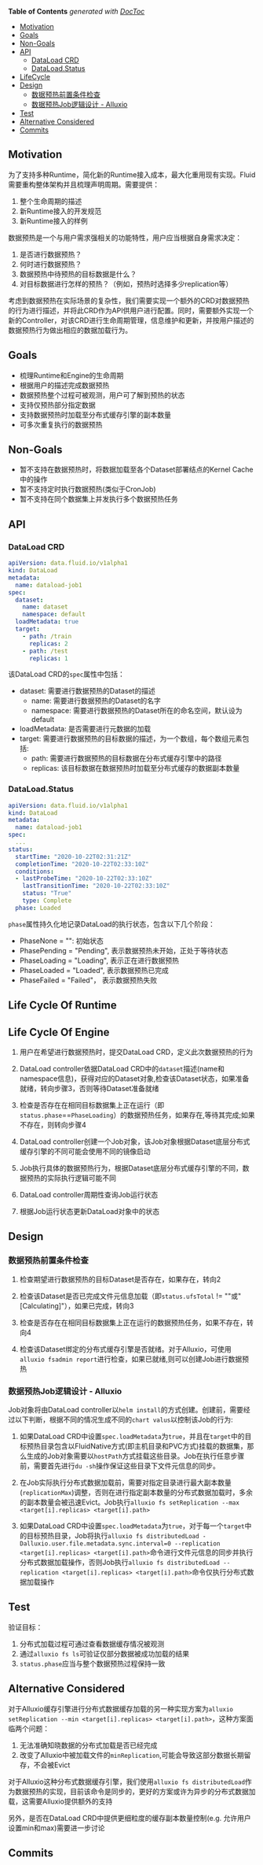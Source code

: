 <!-- START doctoc generated TOC please keep comment here to allow auto update -->
<!-- DON'T EDIT THIS SECTION, INSTEAD RE-RUN doctoc TO UPDATE -->
**Table of Contents**  *generated with [DocToc](https://github.com/thlorenz/doctoc)*

- [Motivation](#motivation)
- [Goals](#goals)
- [Non-Goals](#non-goals)
- [API](#api)
  - [DataLoad CRD](#dataload-crd)
  - [DataLoad.Status](#dataloadstatus)
- [LifeCycle](#lifecycle)
- [Design](#design)
  - [数据预热前置条件检查](#%E6%95%B0%E6%8D%AE%E9%A2%84%E7%83%AD%E5%89%8D%E7%BD%AE%E6%9D%A1%E4%BB%B6%E6%A3%80%E6%9F%A5)
  - [数据预热Job逻辑设计 - Alluxio](#%E6%95%B0%E6%8D%AE%E9%A2%84%E7%83%ADjob%E9%80%BB%E8%BE%91%E8%AE%BE%E8%AE%A1---alluxio)
- [Test](#test)
- [Alternative Considered](#alternative-considered)
- [Commits](#commits)

<!-- END doctoc generated TOC please keep comment here to allow auto update -->

## Motivation

为了支持多种Runtime，简化新的Runtime接入成本，最大化重用现有实现。Fluid需要重构整体架构并且梳理声明周期。需要提供：

1. 整个生命周期的描述
2. 新Runtime接入的开发规范
3. 新Runtime接入的样例


数据预热是一个与用户需求强相关的功能特性，用户应当根据自身需求决定：
1. 是否进行数据预热？
2. 何时进行数据预热？
3. 数据预热中待预热的目标数据是什么？
4. 对目标数据进行怎样的预热？（例如，预热时选择多少replication等）

考虑到数据预热在实际场景的复杂性，我们需要实现一个额外的CRD对数据预热的行为进行描述，并将此CRD作为API供用户进行配置。同时，需要额外实现一个新的Controller，对该CRD进行生命周期管理，信息维护和更新，并按用户描述的数据预热行为做出相应的数据加载行为。

## Goals
- 梳理Runtime和Engine的生命周期
- 根据用户的描述完成数据预热
- 数据预热整个过程可被观测，用户可了解到预热的状态
- 支持仅预热部分指定数据
- 支持数据预热时加载至分布式缓存引擎的副本数量
- 可多次重复执行的数据预热

## Non-Goals
- 暂不支持在数据预热时，将数据加载至各个Dataset部署结点的Kernel Cache中的操作
- 暂不支持定时执行数据预热(类似于CronJob)
- 暂不支持在同个数据集上并发执行多个数据预热任务

## API

### DataLoad CRD
```yaml
apiVersion: data.fluid.io/v1alpha1
kind: DataLoad
metadata:
  name: dataload-job1
spec:
  dataset:
    name: dataset
    namespace: default
  loadMetadata: true
  target:
    - path: /train
      replicas: 2
    - path: /test
      replicas: 1
```

该DataLoad CRD的`spec`属性中包括：
- dataset: 需要进行数据预热的Dataset的描述
  - name: 需要进行数据预热的Dataset的名字
  - namespace: 需要进行数据预热的Dataset所在的命名空间，默认设为default
- loadMetadata: 是否需要进行元数据的加载
- target: 需要进行数据预热的目标数据的描述，为一个数组，每个数组元素包括:
  - path: 需要进行数据预热的目标数据在分布式缓存引擎中的路径
  - replicas: 该目标数据在数据预热时加载至分布式缓存的数据副本数量

### DataLoad.Status
```yaml
apiVersion: data.fluid.io/v1alpha1
kind: DataLoad
metadata:
  name: dataload-job1
spec:
  ...
status:
  startTime: "2020-10-22T02:31:21Z"
  completionTime: "2020-10-22T02:33:10Z"
  conditions:
  - lastProbeTime: "2020-10-22T02:33:10Z"
    lastTransitionTime: "2020-10-22T02:33:10Z"
    status: "True"
    type: Complete
  phase: Loaded
```
`phase`属性持久化地记录DataLoad的执行状态，包含以下几个阶段：
- PhaseNone = "": 初始状态
- PhasePending = "Pending", 表示数据预热未开始，正处于等待状态
- PhaseLoading = "Loading", 表示正在进行数据预热
- PhaseLoaded = "Loaded", 表示数据预热已完成
- PhaseFailed = "Failed"， 表示数据预热失败

## Life Cycle Of Runtime

## Life Cycle Of Engine


1. 用户在希望进行数据预热时，提交DataLoad CRD，定义此次数据预热的行为

2. DataLoad controller依据DataLoad CRD中的`dataset`描述(name和namespace信息)，获得对应的Dataset对象,检查该Dataset状态，如果准备就绪，转向步骤3，否则等待Dataset准备就绪

3. 检查是否存在在相同目标数据集上正在运行（即`status.phase`==`PhaseLoading`）的数据预热任务，如果存在,等待其完成;如果不存在，则转向步骤4
   
4. DataLoad controller创建一个Job对象，该Job对象根据Dataset底层分布式缓存引擎的不同可能会使用不同的镜像启动
   
5. Job执行具体的数据预热行为，根据Dataset底层分布式缓存引擎的不同，数据预热的实际执行逻辑可能不同

6. DataLoad controller周期性查询Job运行状态

7. 根据Job运行状态更新DataLoad对象中的状态

## Design

### 数据预热前置条件检查

1. 检查期望进行数据预热的目标Dataset是否存在，如果存在，转向2

2. 检查该Dataset是否已完成文件元信息加载（即`status.ufsTotal` != ""或"[Calculating]"），如果已完成，转向3

3. 检查是否存在在相同目标数据集上正在运行的数据预热任务，如果不存在，转向4

4. 检查该Dataset绑定的分布式缓存引擎是否就绪。对于Alluxio，可使用`alluxio fsadmin report`进行检查，如果已就绪,则可以创建Job进行数据预热

### 数据预热Job逻辑设计 - Alluxio

Job对象将由DataLoad controller以`helm install`的方式创建。创建前，需要经过以下判断，根据不同的情况生成不同的`chart valus`以控制该Job的行为:

1. 如果DataLoad CRD中设置`spec.loadMetadata`为`true`，并且在`target`中的目标预热目录包含以FluidNative方式(即主机目录和PVC方式)挂载的数据集，那么生成的Job对象需要以`hostPath`方式挂载这些目录。Job在执行任意步骤前，需要首先进行`du -sh`操作保证这些目录下文件元信息的同步。

2. 在Job实际执行分布式数据加载前，需要对指定目录进行最大副本数量(`replicationMax`)调整，否则在进行指定副本数量的分布式数据加载时，多余的副本数量会被迅速Evict。Job执行`alluxio fs setReplication --max <target[i].replicas> <target[i].path>`

3. 如果DataLoad CRD中设置`spec.loadMetadata`为`true`，对于每一个`target`中的目标预热目录，Job将执行`alluxio fs distributedLoad -Dalluxio.user.file.metadata.sync.interval=0 --replication <target[i].replicas> <target[i].path>`命令进行文件元信息的同步并执行分布式数据加载操作，否则Job执行`alluxio fs distributedLoad --replication <target[i].replicas> <target[i].path>`命令仅执行分布式数据加载操作

## Test

验证目标：

1. 分布式加载过程可通过查看数据缓存情况被观测
2. 通过`alluxio fs ls`可验证仅部分数据被成功加载的结果
3. `status.phase`应当与整个数据预热过程保持一致

## Alternative Considered 
对于Alluxio缓存引擎进行分布式数据缓存加载的另一种实现方案为`alluxio setReplication --min <target[i].replicas> <target[i].path>`，这种方案面临两个问题：
  
  1. 无法准确知晓数据的分布式加载是否已经完成
  2. 改变了Alluxio中被加载文件的`minReplication`,可能会导致这部分数据长期留存，不会被Evict

对于Alluxio这种分布式数据缓存引擎，我们使用`alluxio fs distributedLoad`作为数据预热的实现，目前该命令是同步的，更好的方案或许为异步的分布式数据加载，这需要Alluxio提供额外的支持

另外，是否在DataLoad CRD中提供更细粒度的缓存副本数量控制(e.g. 允许用户设置min和max)需要进一步讨论
## Commits

